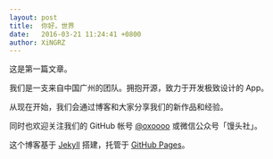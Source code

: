```yaml
---
layout: post
title:  你好，世界
date:   2016-03-21 11:24:41 +0800
author: XiNGRZ
---
```


这是第一篇文章。

我们是一支来自中国广州的团队。拥抱开源，致力于开发极致设计的 App。

从现在开始，我们会通过博客和大家分享我们的新作品和经验。

同时也欢迎关注我们的 GitHub 帐号 [@oxoooo](https://github.com/oxoooo) 或微信公众号「馒头社」。

这个博客基于 [Jekyll](https://jekyllrb.com) 搭建，托管于 [GitHub Pages](https://pages.github.com)。
